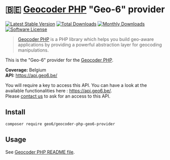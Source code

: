 # :belgium: [Geocoder PHP](https://github.com/geocoder-php/Geocoder) "Geo-6" provider

[![Latest Stable Version](https://poser.pugx.org/geo6/geocoder-php-geo6-provider/v/stable)](https://packagist.org/packages/geo6/geocoder-php-geo6-provider)
[![Total Downloads](https://poser.pugx.org/geo6/geocoder-php-geo6-provider/downloads)](https://packagist.org/packages/geo6/geocoder-php-geo6-provider)
[![Monthly Downloads](https://poser.pugx.org/geo6/geocoder-php-geo6-provider/d/monthly.png)](https://packagist.org/packages/geo6/geocoder-php-geo6-provider)
[![Software License](https://img.shields.io/badge/license-MIT-brightgreen.svg)](LICENSE)

> [Geocoder PHP](https://github.com/geocoder-php/Geocoder) is a PHP library which helps you build geo-aware applications by providing a powerful abstraction layer for geocoding manipulations.

This is the "Geo-6" provider for the [Geocoder PHP](https://github.com/geocoder-php/Geocoder).

**Coverage:** Belgium  
**API:** <https://api.geo6.be/>

You will require a key to access this API. You can have a look at the available functionalities here : <https://api.geo6.be/>.  
Please [contact us](https://geo6.be/contact.html) to ask for an access to this API.

## Install

    composer require geo6/geocoder-php-geo6-provider

## Usage

See [Geocoder PHP README file](https://github.com/geocoder-php/Geocoder/blob/master/README.md).
